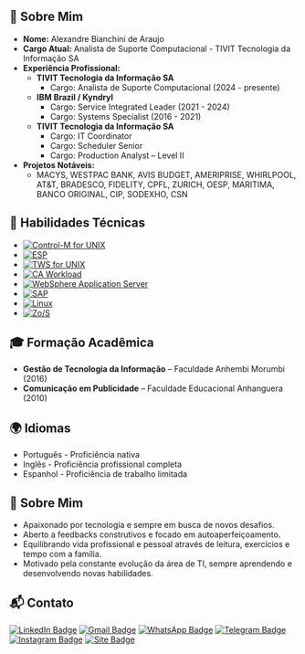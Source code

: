## 🚀 **Sobre Mim**

- **Nome:** Alexandre Bianchini de Araujo  
- **Cargo Atual:** Analista de Suporte Computacional - TIVIT Tecnologia da Informação SA
- **Experiência Profissional:**  
  - **TIVIT Tecnologia da Informação SA**
    - Cargo: Analista de Suporte Computacional (2024 - presente)  
  - **IBM Brazil / Kyndryl**  
    - Cargo: Service Integrated Leader (2021 - 2024)  
    - Cargo: Systems Specialist (2016 - 2021)  
  - **TIVIT Tecnologia da Informação SA**  
    - Cargo: IT Coordinator  
    - Cargo: Scheduler Senior  
    - Cargo: Production Analyst – Level II  
- **Projetos Notáveis:**  
  - MACYS, WESTPAC BANK, AVIS BUDGET, AMERIPRISE, WHIRLPOOL, AT&T, BRADESCO, FIDELITY, CPFL, ZURICH, OESP, MARITIMA, BANCO ORIGINAL, CIP, SODEXHO, CSN  

## 💼 **Habilidades Técnicas**

- [![Control-M for UNIX](https://img.shields.io/badge/Control--M-UNIX-green?style=flat-square&logo=Linux&logoColor=white)](#)  
- [![ESP](https://img.shields.io/badge/ESP-Mainframe-blue?style=flat-square&logo=IBM&logoColor=white)](#)
- [![TWS for UNIX](https://img.shields.io/badge/TWS-UNIX-orange?style=flat-square&logo=Linux&logoColor=white)](#)
- [![CA Workload](https://img.shields.io/badge/CA-Workload-red?style=flat-square&logo=Broadcom&logoColor=white)](#) 
- [![WebSphere Application Server](https://img.shields.io/badge/WebSphere-Application_Server-blue?style=flat-square&logo=IBM&logoColor=white)](#) 
- [![SAP](https://img.shields.io/badge/SAP-Enterprise-yellow?style=flat-square&logo=SAP&logoColor=white)](#) 
- [![Linux](https://img.shields.io/badge/Linux-OS-lightgrey?style=flat-square&logo=Linux&logoColor=white)](#) 
- [![Zo/S](https://img.shields.io/badge/Zo%2FS-Mainframe-darkblue?style=flat-square&logo=IBM&logoColor=white)](#)  

## 🎓 **Formação Acadêmica**

- **Gestão de Tecnologia da Informação** – Faculdade Anhembi Morumbi (2016)  
- **Comunicação em Publicidade** – Faculdade Educacional Anhanguera (2010)  

## 🌍 **Idiomas**

- Português - Proficiência nativa  
- Inglês - Proficiência profissional completa  
- Espanhol - Proficiência de trabalho limitada  

## 🎯 **Sobre Mim**

- Apaixonado por tecnologia e sempre em busca de novos desafios.  
- Aberto a feedbacks construtivos e focado em autoaperfeiçoamento.  
- Equilibrando vida profissional e pessoal através de leitura, exercícios e tempo com a família.  
- Motivado pela constante evolução da área de TI, sempre aprendendo e desenvolvendo novas habilidades.  

## 📬 **Contato**

[![LinkedIn Badge](https://img.shields.io/badge/-LinkedIn-blue?style=flat-square&logo=Linkedin&logoColor=white&link=https://www.linkedin.com/in/abaraujo1988/)](https://www.linkedin.com/in/abaraujo1988/) 
[![Gmail Badge](https://img.shields.io/badge/-Gmail-red?style=flat-square&logo=Gmail&logoColor=white&link=mailto:araujoalexandre1607@gmail.com)](mailto:araujoalexandre1607@gmail.com) 
[![WhatsApp Badge](https://img.shields.io/badge/-WhatsApp-green?style=flat-square&logo=WhatsApp&logoColor=white&link=https://wa.me/5519971616086)](https://wa.me/5519971616086)
[![Telegram Badge](https://img.shields.io/badge/-Telegram-blue?style=flat-square&logo=Telegram&logoColor=white&link=https://t.me/alexandre_araujo)](https://t.me/Alez1n)
[![Instagram Badge](https://img.shields.io/badge/-Instagram-E4405F?style=flat-square&logo=Instagram&logoColor=white)](https://www.instagram.com/bianchiniale1988/)
[![Site Badge](https://img.shields.io/badge/-Visite_meu_site-00A86B?style=flat-square&logo=web&logoColor=white)](https://alexandrebianchinimd.net/)

